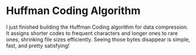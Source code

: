 # Huffman Coding Algorithm
I just finished building the Huffman Coding algorithm for data compression. It assigns shorter codes to frequent characters and longer ones to rare ones, shrinking file sizes efficiently. Seeing those bytes disappear is simple, fast, and pretty satisfying!
